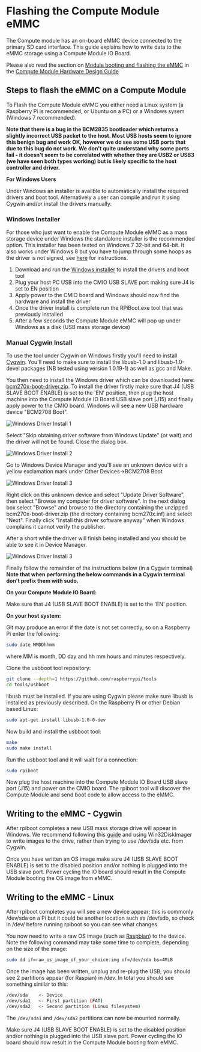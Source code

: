# Flashing the Compute Module eMMC

The Compute module has an on-board eMMC device connected to the primary SD card interface. This guide explains how to write data to the eMMC storage using a Compute Module IO Board.

Please also read the section on [Module booting and flashing the eMMC](cm-designguide.md#modulebootingandflashing) in the [Compute Module Hardware Design Guide](cm-designguide.md)

## Steps to flash the eMMC on a Compute Module

To Flash the Compute Module eMMC you either need a Linux system (a Raspberry Pi is recommended, or Ubuntu on a PC) or a Windows sysem (Windows 7 recommended).

**Note that there is a bug in the BCM2835 bootloader which returns a slightly incorrect USB packet to the host. Most USB hosts seem to ignore this benign bug and work OK, however we do see some USB ports that due to this bug do not work. We don't quite understand why some ports fail - it doesn't seem to be correlated with whether they are USB2 or USB3 (we have seen both types working) but is likely specific to the host controller and driver.**

**For Windows Users**

Under Windows an installer is availble to automatically install the required drivers and boot tool. Alternatively a user can compile and run it using Cygwin and/or install the drivers manually.

### Windows Installer

For those who just want to enable the Compute Module eMMC as a mass storage device under Windows the standalone installer is the recommended option. This installer has been tested on Windows 7 32-bit and 64-bit. It also works under Windows 8 but you have to jump through some hoops as the driver is not signed, see [here](http://revryl.com/2013/08/06/install-unsigned-drivers/) for instructions.

1. Download and run the [Windows installer](CM-Boot-Installer.exe) to install the drivers and boot tool
1. Plug your host PC USB into the CMIO USB SLAVE port making sure J4 is set to EN position
1. Apply power to the CMIO board and Windows should now find the hardware and install the driver
1. Once the driver install is complete run the RPiBoot.exe tool that was previously installed
1. After a few seconds the Compute Module eMMC will pop up under Windows as a disk (USB mass storage device)

### Manual Cygwin Install

To use the tool under Cygwin on Windows firstly you'll need to install [Cygwin](https://www.cygwin.com/). You'll need to make sure to install the libusb-1.0 and libusb-1.0-devel packages (NB tested using version 1.0.19-1) as well as gcc and Make.

You then need to install the Windows driver which can be downloaded here: [bcm270x-boot-driver.zip](bcm270x-boot-driver.zip). To install the driver firstly make sure that J4 (USB SLAVE BOOT ENABLE) is set to the 'EN' position, then plug the host machine into the Compute Module IO Board USB slave port (J15) and finally apply power to the CMIO board. Windows will see a new USB hardware device "BCM2708 Boot".

![Windows Driver Install 1](images/cm-driver-winupdate.jpg)

Select "Skip obtaining driver software from Windows Update" (or wait) and the driver will not be found. Close the dialog box.

![Windows Driver Install 2](images/cm-driver-notfound.jpg)

Go to Windows Device Manager and you'll see an unknown device with a yellow exclamation mark under Other Devices->BCM2708 Boot

![Windows Driver Install 3](images/cm-driver-devmanager-install.jpg)

Right click on this unknown device and select "Update Driver Software", then select "Browse my computer for driver software". In the next dialog box select "Browse" and browse to the directory containing the unzipped bcm270x-boot-driver.zip (the directory containing bcm270x.inf) and select "Next". Finally click "Install this driver software anyway" when Windows complains it cannot verify the publisher.

After a short while the driver will finish being installed and you should be able to see it in Device Manager.

![Windows Driver Install 3](images/libusb-bcm270x-boot.jpg)

Finally follow the remainder of the instructions below (in a Cygwin terminal) **Note that when performing the below commands in a Cygwin terminal don't prefix them with sudo.**

**On your Compute Module IO Board:**

Make sure that J4 (USB SLAVE BOOT ENABLE) is set to the 'EN' position.

**On your host system:**

Git may produce an error if the date is not set correctly, so on a Raspberry Pi enter the following:

```bash
sudo date MMDDhhmm
```

where MM is month, DD day and hh mm hours and minutes respectively.

Clone the usbboot tool repository:

```bash
git clone --depth=1 https://github.com/raspberrypi/tools
cd tools/usbboot
```

libusb must be installed. If you are using Cygwin please make sure libusb is installed as previously described.
On the Raspberry Pi or other Debian based Linux:

```bash
sudo apt-get install libusb-1.0-0-dev
```

Now build and install the usbboot tool:

```bash
make
sudo make install
```

Run the usbboot tool and it will wait for a connection:

```bash
sudo rpiboot
```

Now plug the host machine into the Compute Module IO Board USB slave port (J15) and power on the CMIO board. The rpiboot tool will discover the Compute Module and send boot code to allow access to the eMMC. 

## Writing to the eMMC - Cygwin

After rpiboot completes a new USB mass storage drive will appear in Windows. We recommend following this [guide](../../installation/installing-images/windows.md) and using Win32DiskImager to write images to the drive, rather than trying to use /dev/sda etc. from Cygwin.

Once you have written an OS image make sure J4 (USB SLAVE BOOT ENABLE) is set to the disabled position and/or nothing is plugged into the USB slave port. Power cycling the IO board should result in the Compute Module booting the OS image from eMMC.

## Writing to the eMMC - Linux

After rpiboot completes you will see a new device appear; this is commonly /dev/sda on a Pi but it could be another location such as /dev/sdb, so check in /dev/ before running rpiboot so you can see what changes.

You now need to write a raw OS image (such as [Raspbian](http://downloads.raspberrypi.org/raspbian_latest)) to the device. Note the following command may take some time to complete, depending on the size of the image:

```bash
sudo dd if=raw_os_image_of_your_choice.img of=/dev/sda bs=4MiB
```

Once the image has been written, unplug and re-plug the USB; you should see 2 partitions appear (for Raspian) in /dev. In total you should see something similar to this:

```bash
/dev/sda    <- Device
/dev/sda1   <- First partition (FAT)
/dev/sda2   <- Second partition (Linux filesystem)
```

The `/dev/sda1` and `/dev/sda2` partitions can now be mounted normally.

Make sure J4 (USB SLAVE BOOT ENABLE) is set to the disabled position and/or nothing is plugged into the USB slave port. Power cycling the IO board should now result in the Compute Module booting from eMMC.
